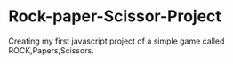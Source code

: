 # Rock-paper-Scissor-Project
Creating my first javascript project of a simple game called ROCK,Papers,Scissors.
